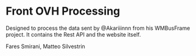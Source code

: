 # Front OVH Processing

Designed to process the data sent by @Akariiinnn from his WMBusFrame project.
It contains the Rest API and the website itself.

Fares Smirani, Matteo Silvestrin
